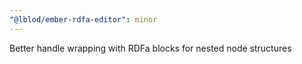 ```yaml
---
"@lblod/ember-rdfa-editor": minor
---
```


Better handle wrapping with RDFa blocks for nested node structures
